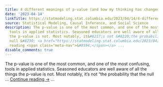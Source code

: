 ```yaml
---
title: 4 different meanings of p-value (and how my thinking has changed)
date: '2023-04-14'
linkTitle: https://statmodeling.stat.columbia.edu/2023/04/14/4-different-meanings-of-p-value-and-how-my-thinking-has-changed/
source: Statistical Modeling, Causal Inference, and Social Science
description: The p-value is one of the most common, and one of the most confusing,
  tools in applied statistics. Seasoned educators are well aware of all the things
  the p-value is not. Most notably, it&#8217;s not &#8220;the probability that the
  null &#8230; <a href="https://statmodeling.stat.columbia.edu/2023/04/14/4-different-meanings-of-p-value-and-how-my-thinking-has-changed/">Continue
  reading <span class="meta-nav">&#8594;</span></a> ...
disable_comments: true
---
```

The p-value is one of the most common, and one of the most confusing, tools in applied statistics. Seasoned educators are well aware of all the things the p-value is not. Most notably, it&#8217;s not &#8220;the probability that the null &#8230; <a href="https://statmodeling.stat.columbia.edu/2023/04/14/4-different-meanings-of-p-value-and-how-my-thinking-has-changed/">Continue reading <span class="meta-nav">&#8594;</span></a> ...